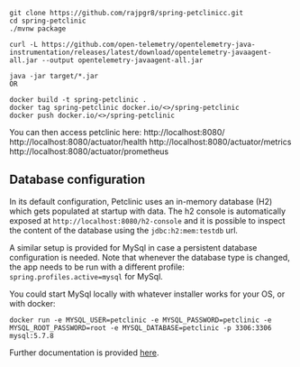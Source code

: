 

```
git clone https://github.com/rajpgr8/spring-petclinicc.git
cd spring-petclinic
./mvnw package

curl -L https://github.com/open-telemetry/opentelemetry-java-instrumentation/releases/latest/download/opentelemetry-javaagent-all.jar --output opentelemetry-javaagent-all.jar

java -jar target/*.jar
OR

docker build -t spring-petclinic .
docker tag spring-petclinic docker.io/<>/spring-petclinic 
docker push docker.io/<>/spring-petclinic
```

You can then access petclinic here: http://localhost:8080/
http://localhost:8080/actuator/health
http://localhost:8080/actuator/metrics
http://localhost:8080/actuator/prometheus

## Database configuration

In its default configuration, Petclinic uses an in-memory database (H2) which
gets populated at startup with data. The h2 console is automatically exposed at `http://localhost:8080/h2-console`
and it is possible to inspect the content of the database using the `jdbc:h2:mem:testdb` url.
 
A similar setup is provided for MySql in case a persistent database configuration is needed. Note that whenever the database type is changed, the app needs to be run with a different profile: `spring.profiles.active=mysql` for MySql.

You could start MySql locally with whatever installer works for your OS, or with docker:

```
docker run -e MYSQL_USER=petclinic -e MYSQL_PASSWORD=petclinic -e MYSQL_ROOT_PASSWORD=root -e MYSQL_DATABASE=petclinic -p 3306:3306 mysql:5.7.8
```

Further documentation is provided [here](https://github.com/spring-projects/spring-petclinic/blob/main/src/main/resources/db/mysql/petclinic_db_setup_mysql.txt).

